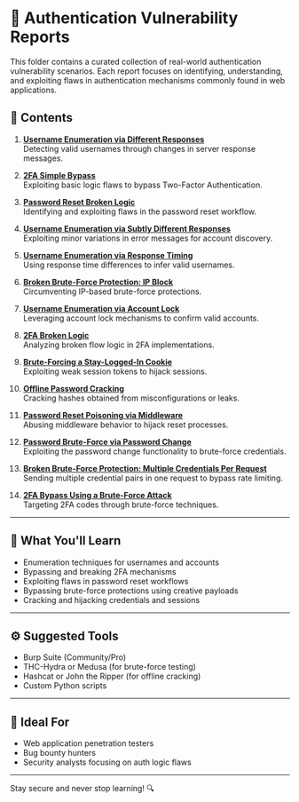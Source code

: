# 🔐 Authentication Vulnerability Reports

This folder contains a curated collection of real-world authentication vulnerability scenarios. Each report focuses on identifying, understanding, and exploiting flaws in authentication mechanisms commonly found in web applications.

## 📄 Contents

1. **[Username Enumeration via Different Responses](01-username-enumeration-via-different-responses.md)**  
   Detecting valid usernames through changes in server response messages.

2. **[2FA Simple Bypass](02-2fa-simple-bypass.md)**  
   Exploiting basic logic flaws to bypass Two-Factor Authentication.

3. **[Password Reset Broken Logic](03-password-reset-broken-logic.md)**  
   Identifying and exploiting flaws in the password reset workflow.

4. **[Username Enumeration via Subtly Different Responses](04-username-enumeration-via-subtly-different-responses.md)**  
   Exploiting minor variations in error messages for account discovery.

5. **[Username Enumeration via Response Timing](05-username-enumeration-via-response-timing.md)**  
   Using response time differences to infer valid usernames.

6. **[Broken Brute-Force Protection: IP Block](06-broken-brute-force-protection-ip-block.md)**  
   Circumventing IP-based brute-force protections.

7. **[Username Enumeration via Account Lock](07-username-enumeration-via-account-lock.md)**  
   Leveraging account lock mechanisms to confirm valid accounts.

8. **[2FA Broken Logic](08-2fa-broken-logic.md)**  
   Analyzing broken flow logic in 2FA implementations.

9. **[Brute-Forcing a Stay-Logged-In Cookie](09-brute-forcing-a-stay-logged-in-cookie.md)**  
   Exploiting weak session tokens to hijack sessions.

10. **[Offline Password Cracking](10-offline-password-cracking.md)**  
    Cracking hashes obtained from misconfigurations or leaks.

11. **[Password Reset Poisoning via Middleware](11-password-reset-poisoning-via-middleware.md)**  
    Abusing middleware behavior to hijack reset processes.

12. **[Password Brute-Force via Password Change](12-password-brute-force-via-password-change.md)**  
    Exploiting the password change functionality to brute-force credentials.

13. **[Broken Brute-Force Protection: Multiple Credentials Per Request](13-broken-brute-force-protection-multiple-credentials-per-request.md)**  
    Sending multiple credential pairs in one request to bypass rate limiting.

14. **[2FA Bypass Using a Brute-Force Attack](14-2fa-bypass-using-a-brute-force-attack.md)**  
    Targeting 2FA codes through brute-force techniques.

---

## 🧠 What You'll Learn

- Enumeration techniques for usernames and accounts
- Bypassing and breaking 2FA mechanisms
- Exploiting flaws in password reset workflows
- Bypassing brute-force protections using creative payloads
- Cracking and hijacking credentials and sessions

---

## ⚙️ Suggested Tools

- Burp Suite (Community/Pro)
- THC-Hydra or Medusa (for brute-force testing)
- Hashcat or John the Ripper (for offline cracking)
- Custom Python scripts

---

## 🎯 Ideal For

- Web application penetration testers
- Bug bounty hunters
- Security analysts focusing on auth logic flaws

---

Stay secure and never stop learning! 🔍
